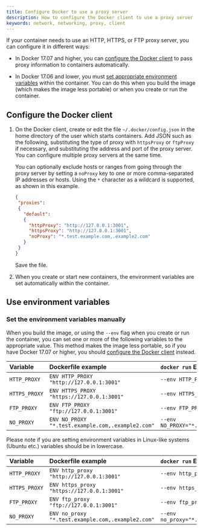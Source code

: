 ```yaml
---
title: Configure Docker to use a proxy server
description: How to configure the Docker client to use a proxy server
keywords: network, networking, proxy, client
---
```


If your container needs to use an HTTP, HTTPS, or FTP proxy server, you can
configure it in different ways:

- In Docker 17.07 and higher, you can
  [configure the Docker client](#configure-the-docker-client) to pass
  proxy information to containers automatically.

- In Docker 17.06 and lower, you must
  [set appropriate environment variables](#use-environment-variables)
  within the container. You can do this when you build the image (which makes
  the image less portable) or when you create or run the container.

## Configure the Docker client

1.  On the Docker client, create or edit the file `~/.docker/config.json` in the
    home directory of the user which starts containers. Add JSON such as the
    following, substituting the type of proxy with `httpsProxy` or `ftpProxy` if
    necessary, and substituting the address and port of the proxy server. You
    can configure multiple proxy servers at the same time.

    You can optionally exclude hosts or ranges from going through the proxy
    server by setting a `noProxy` key to one or more comma-separated IP
    addresses or hosts. Using the `*` character as a wildcard is supported, as
    shown in this example.

    ```json
    {
     "proxies":
     {
       "default":
       {
         "httpProxy": "http://127.0.0.1:3001",
         "httpsProxy": "http://127.0.0.1:3001",
         "noProxy": "*.test.example.com,.example2.com"
       }
     }
    }
    ```

    Save the file.

 2. When you create or start new containers, the environment variables are
    set automatically within the container.


## Use environment variables

### Set the environment variables manually

When you build the image, or using the `--env` flag when you create or run the
container, you can set one or more of the following variables to the appropriate
value. This method makes the image less portable, so if you have Docker 17.07
or higher, you should [configure the Docker client](#configure-the-docker-client)
instead.

| Variable      | Dockerfile example                                | `docker run` Example                                |
|:--------------|:--------------------------------------------------|:----------------------------------------------------|
| `HTTP_PROXY`  | `ENV HTTP_PROXY "http://127.0.0.1:3001"`          | `--env HTTP_PROXY="http://127.0.0.1:3001"`          |
| `HTTPS_PROXY` | `ENV HTTPS_PROXY "https://127.0.0.1:3001"`        | `--env HTTPS_PROXY="https://127.0.0.1:3001"`        |
| `FTP_PROXY`   | `ENV FTP_PROXY "ftp://127.0.0.1:3001"`            | `--env FTP_PROXY="ftp://127.0.0.1:3001"`            |
| `NO_PROXY`    | `ENV NO_PROXY "*.test.example.com,.example2.com"` | `--env NO_PROXY="*.test.example.com,.example2.com"` |

Please note if you are setting environment variables in Linux-like systems (Ubuntu etc.)
variables should be in lowercase.

| Variable      | Dockerfile example                                | `docker run` Example                                |
|:--------------|:--------------------------------------------------|:----------------------------------------------------|
| `HTTP_PROXY`  | `ENV http_proxy "http://127.0.0.1:3001"`          | `--env http_proxy="http://127.0.0.1:3001"`          |
| `HTTPS_PROXY` | `ENV https_proxy "https://127.0.0.1:3001"`        | `--env https_proxy="https://127.0.0.1:3001"`        |
| `FTP_PROXY`   | `ENV ftp_proxy "ftp://127.0.0.1:3001"`            | `--env ftp_proxy="ftp://127.0.0.1:3001"`            |
| `NO_PROXY`    | `ENV no_proxy "*.test.example.com,.example2.com"` | `--env no_proxy="*.test.example.com,.example2.com"` |
